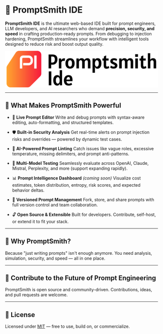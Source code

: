 # 🧠 PromptSmith IDE

**PromptSmith IDE** is the ultimate web-based IDE built for prompt engineers, LLM developers, and AI researchers who demand **precision, security, and speed** in crafting production-ready prompts. From debugging to injection hardening, PromptSmith streamlines your workflow with intelligent tools designed to reduce risk and boost output quality.

![PromptSmith IDE](./public/logo.svg)

---

## 🚀 What Makes PromptSmith Powerful

* 🧰 **Live Prompt Editor**
  Write and debug prompts with syntax-aware editing, auto-formatting, and structured templates.

* 🛡️ **Built-in Security Analysis**
  Get real-time alerts on prompt injection risks and overrides — powered by dynamic test cases.

* 🧪 **AI-Powered Prompt Linting**
  Catch issues like vague roles, excessive temperature, missing delimiters, and prompt anti-patterns.

* 🔄 **Multi-Model Testing**
  Seamlessly evaluate across OpenAI, Claude, Mistral, Perplexity, and more (support expanding rapidly).

* 📊 **Prompt Intelligence Dashboard** *(coming soon)*
  Visualize cost estimates, token distribution, entropy, risk scores, and expected behavior deltas.

* 📁 **Versioned Prompt Management**
  Fork, store, and share prompts with full version control and team collaboration.

* 🔓 **Open Source & Extensible**
  Built for developers. Contribute, self-host, or extend it to fit your stack.


---

## 🧠 Why PromptSmith?

Because "just writing prompts" isn't enough anymore.
You need analysis, simulation, security, and speed — all in one place.

---

## 🤝 Contribute to the Future of Prompt Engineering

PromptSmith is open source and community-driven. Contributions, ideas, and pull requests are welcome.

---

## 📄 License

Licensed under [MIT](LICENSE) — free to use, build on, or commercialize.


